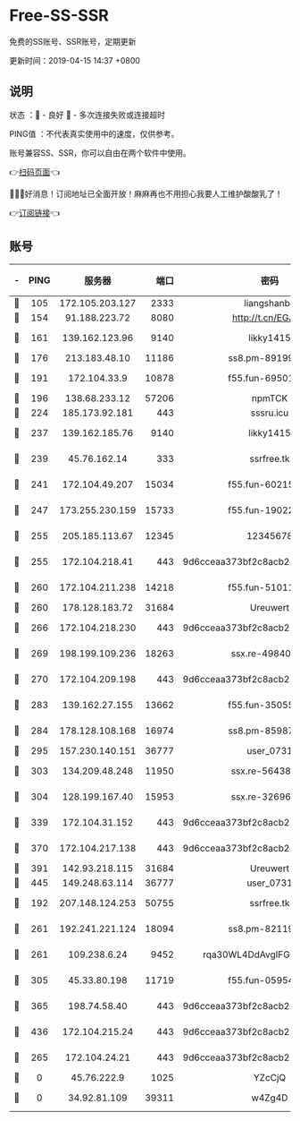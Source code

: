 # Free-SS-SSR

免费的SS账号、SSR账号，定期更新

更新时间：2019-04-15 14:37 +0800

## 说明

状态     ：🙂 - 良好 🙁 - 多次连接失败或连接超时

PING值   ：不代表真实使用中的速度，仅供参考。

账号兼容SS、SSR，你可以自由在两个软件中使用。

👉[扫码页面](https://liesauer.github.io/Free-SS-SSR/)👈

🎉🎉🎉好消息！订阅地址已全面开放！麻麻再也不用担心我要人工维护酸酸乳了！

👉[订阅链接](https://www.liesauer.net/yogurt/subscribe?ACCESS_TOKEN=DAYxR3mMaZAsaqUb)👈

## 账号

|-|PING|服务器|端口|密码|加密方式|区域|
|:----:|:----:|:-----:|-----:|:----:|:----:|:----:|
|🙂|105|172.105.203.127|2333|liangshanbo|chacha20|JP|
|🙂|154|91.188.223.72|8080|http://t.cn/EGJIyrl|rc4-md5|RU|
|🙂|161|139.162.123.96|9140|likky1415|aes-256-cfb|JP|
|🙂|176|213.183.48.10|11186|ss8.pm-89199615|rc4-md5|RU|
|🙂|191|172.104.33.9|10878|f55.fun-69501447|aes-256-cfb|SG|
|🙂|196|138.68.233.12|57206|npmTCK|rc4-md5|US|
|🙂|224|185.173.92.181|443|sssru.icu|rc4-md5|RU|
|🙂|237|139.162.185.76|9140|likky1415|aes-256-cfb|DE|
|🙂|239|45.76.162.14|333|ssrfree.tk|aes-256-cfb|SG|
|🙂|241|172.104.49.207|15034|f55.fun-60215083|aes-256-cfb|SG|
|🙂|247|173.255.230.159|15733|f55.fun-19022604|aes-256-cfb|US|
|🙂|255|205.185.113.67|12345|12345678|aes-256-cfb|US|
|🙂|255|172.104.218.41|443|9d6cceaa373bf2c8acb22e60b6a58be6|aes-256-cfb|US|
|🙂|260|172.104.211.238|14218|f55.fun-51011710|aes-256-cfb|US|
|🙂|260|178.128.183.72|31684|Ureuwert|chacha20|US|
|🙂|266|172.104.218.230|443|9d6cceaa373bf2c8acb22e60b6a58be6|aes-256-cfb|US|
|🙂|269|198.199.109.236|18263|ssx.re-49840183|aes-256-cfb|US|
|🙂|270|172.104.209.198|443|9d6cceaa373bf2c8acb22e60b6a58be6|aes-256-cfb|US|
|🙂|283|139.162.27.155|13662|f55.fun-35055769|aes-256-cfb|SG|
|🙂|284|178.128.108.168|16974|ss8.pm-85987760|aes-256-cfb|SG|
|🙂|295|157.230.140.151|36777|user_0731|chacha20|US|
|🙂|303|134.209.48.248|11950|ssx.re-56438346|aes-256-cfb|US|
|🙂|304|128.199.167.40|15953|ssx.re-32696553|aes-256-cfb|SG|
|🙂|339|172.104.31.152|443|9d6cceaa373bf2c8acb22e60b6a58be6|aes-256-cfb|US|
|🙂|370|172.104.217.138|443|9d6cceaa373bf2c8acb22e60b6a58be6|aes-256-cfb|US|
|🙂|391|142.93.218.115|31684|Ureuwert|chacha20|IN|
|🙂|445|149.248.63.114|36777|user_0731|chacha20|CA|
|🙂|192|207.148.124.253|50755|ssrfree.tk|aes-256-cfb|SG|
|🙂|261|192.241.221.124|18094|ss8.pm-82119585|aes-256-cfb|US|
|🙂|261|109.238.6.24|9452|rqa30WL4DdAvgIFG6Fs3znzTa|aes-256-cfb|FR|
|🙂|305|45.33.80.198|11719|f55.fun-05954542|aes-256-cfb|US|
|🙂|365|198.74.58.40|443|9d6cceaa373bf2c8acb22e60b6a58be6|aes-256-cfb|US|
|🙂|436|172.104.215.24|443|9d6cceaa373bf2c8acb22e60b6a58be6|aes-256-cfb|US|
|🙁|265|172.104.24.21|443|9d6cceaa373bf2c8acb22e60b6a58be6|aes-256-cfb|US|
|🙁|0|45.76.222.9|1025|YZcCjQ|rc4-md5|JP|
|🙁|0|34.92.81.109|39311|w4Zg4D|chacha20-ietf|US|
